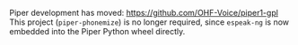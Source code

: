 Piper development has moved: https://github.com/OHF-Voice/piper1-gpl
This project (`piper-phonemize`) is no longer required, since `espeak-ng` is now embedded into the Piper Python wheel directly.

